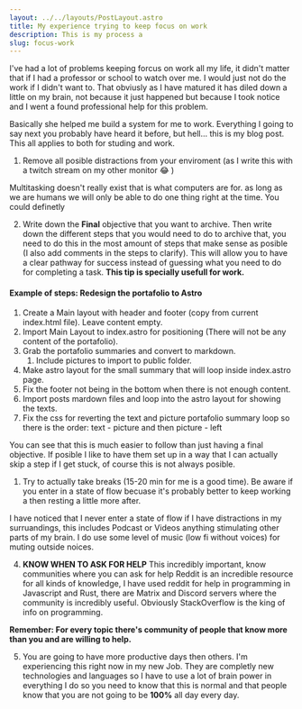 ```yaml
---
layout: ../../layouts/PostLayout.astro
title: My experience trying to keep focus on work
description: This is my process a
slug: focus-work
---
```


I've had a lot of problems keeping forcus on work all my life, it didn't matter that if I had a professor or school to watch over me. I would just not do the work if I didn't want to. That obviusly as I have matured it has diled down a little on my brain, not because it just happened but because I took notice and I went a found professional help for this problem. 

Basically she helped me build a system for me to work. Everything I going to say next you probably have heard it before, but hell... this is my blog post. This all applies to both for studing and work.

1. Remove all posible distractions from your enviroment (as I write this with a twitch stream on my other monitor :joy: )

Multitasking doesn't really exist that is what computers are for. as long as we are humans we will only be able to do one thing right at the time. You could definetly 
   
2. Write down the **Final** objective that you want to archive. Then write down the different steps that you would need to do to archive that, you need to do this in the most amount of steps that make sense as posible (I also add comments in the steps to clarify). This will allow you to have a clear pathway for success instead of guessing what you need to do for completing a task. **This tip is specially usefull for work.** 

#### Example of steps: Redesign the portafolio to Astro

   1. Create a Main layout with header and footer (copy from current index.html file). Leave content empty.
   2. Import Main Layout to index.astro for positioning (There will not be any content of the portafolio).
   3. Grab the portafolio summaries and convert to markdown. 
      1. Include pictures to import to public folder. 
   4. Make astro layout for the small summary that will loop inside index.astro page. 
   5. Fix the footer not being in the bottom when there is not enough content.
   6. Import posts mardown files and loop into the astro layout for showing the texts.
   7. Fix the css for reverting the text and picture portafolio summary loop so there is the order:  text - picture and then picture - left

You can see that this is much easier to follow than just having a final objective. If posible I like to have them set up in a way that I can actually skip a step if I get stuck, of course this is not always posible.


1. Try to actually take breaks (15-20 min for me is a good time). Be aware if you enter in a state of flow becuase it's probably better to keep working a then resting a little more after. 
   
I have noticed that I never enter a state of flow if I have distractions in my surruandings, this includes Podcast or Videos anything stimulating other parts of my brain. I do use some level of music (low fi without voices) for muting outside noices. 

4. **KNOW WHEN TO ASK FOR HELP**  This incredibly important, know communities where you can ask for help Reddit is an incredible resource for all kinds of knowledge, I have used reddit for help in programming in Javascript and Rust, there are Matrix and Discord servers where the community is incredibly useful. Obviously StackOverflow is the king of info on programming.  
   
**Remember: For every topic there's community of people that know more than you and are willing to help.**

5. You are going to have more productive days then others. I'm experiencing this right now in my new Job. They are completly new technologies and languages so I have to use a lot of brain power in everything I do so you need to know that this is normal and that people know that you are not going to be **100%** all day every day.